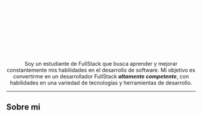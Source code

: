 ![](Presentation.gif)

<br>
<br>
<p align="center">Soy un estudiante de FullStack que busca aprender y mejorar constantemente mis habilidades en el desarrollo de software. Mi objetivo es convertirme en un desarrollador FullStack <em><strong>altamente competente</strong></em>, con habilidades en una variedad de tecnologías y herramientas de desarrollo.</p>

---

## Sobre mi
 
<!--
**SebasQui97/SebasQui97** is a ✨ _special_ ✨ repository because its `README.md` (this file) appears on your GitHub profile.

Here are some ideas to get you started:

- 🔭 I’m currently working on ...
- 🌱 I’m currently learning ...
- 👯 I’m looking to collaborate on ...
- 🤔 I’m looking for help with ...
- 💬 Ask me about ...
- 📫 How to reach me: ...
- 😄 Pronouns: ...
- ⚡ Fun fact: ...
-->
